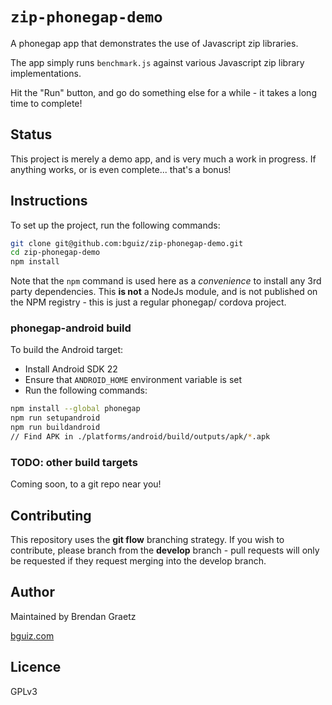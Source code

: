 # `zip-phonegap-demo`

A phonegap app that demonstrates the use of Javascript zip libraries.

The app simply runs `benchmark.js` against various Javascript zip library implementations.

Hit the "Run" button, and go do something else for a while -
it takes a long time to complete!

## Status

This project is merely a demo app, and is very much a work in progress.
If anything works, or is even complete... that's a bonus!

## Instructions

To set up the project, run the following commands:

```bash
git clone git@github.com:bguiz/zip-phonegap-demo.git
cd zip-phonegap-demo
npm install
```

Note that the `npm` command is used here as a *convenience* to install
any 3rd party dependencies.
This **is not** a NodeJs module, and is not published on the NPM registry -
this is just a regular phonegap/ cordova project.

### phonegap-android build

To build the Android target:

- Install Android SDK 22
- Ensure that `ANDROID_HOME` environment variable is set
- Run the following commands:

```bash
npm install --global phonegap
npm run setupandroid
npm run buildandroid
// Find APK in ./platforms/android/build/outputs/apk/*.apk
```

### TODO: other build targets

Coming soon, to a git repo near you!

## Contributing

This repository uses the **git flow** branching strategy.
If you wish to contribute, please branch from the **develop** branch -
pull requests will only be requested if they request merging into the develop branch.

## Author

Maintained by Brendan Graetz

[bguiz.com](http://bguiz.com/)

## Licence

GPLv3
